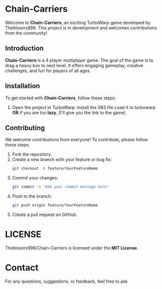 # Chain-Carriers

Welcome to **Chain-Carriers**, an exciting TurboWarp game developed by Thebloxers998. This project is in development and welcomes contributions from the community!



## Introduction
**Chain-Carriers** is a 4 player multiplayer game. The goal of the game is to drag a heavy box to next level. It offers engaging gameplay, creative challenges, and fun for players of all ages.

## Installation
To get started with **Chain-Carriers**, follow these steps:
1. Open the project in TurboWarp:
   Install the SB3 file
   Load it to turbowarp
   **OR**
   if you are too **lazy**, [I'll give you the link to the game]

## Contributing
We welcome contributions from everyone! To contribute, please follow these steps:

1. Fork the repository.
2. Create a new branch with your feature or bug fix:
   ```bash
   git checkout -b feature/YourFeatureName
   ```
3. Commit your changes:
   ```bash
   git commit -m "Add your commit message here"
   ```
4. Push to the branch:
   ```bash
   git push origin feature/YourFeatureName
   ```
5. Create a pull request on GitHub.
# LICENSE
 Thebloxers998/Chain-Carriers is licensed under the **MIT License**. 

# Contact
 For any questions, suggestions, or feedback, feel free to ask 



